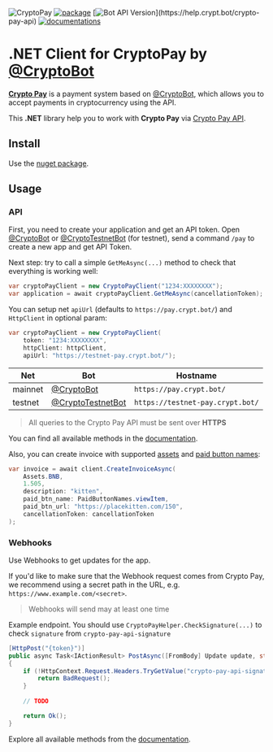 ![CryptoPay](/header.png)
[![package](https://img.shields.io/nuget/vpre/CryptoPay.svg?label=CryptoPay%20Package&style=flat-square)](https://www.nuget.org/packages/Nevermindjq.CryptoPay)
[![Bot API Version](https://img.shields.io/badge/CryptoPay%20API-1.2%20(November%2024,%202023)-f36caf.svg?style=flat-square)](https://help.crypt.bot/crypto-pay-api)
[![documentations](https://img.shields.io/badge/Documentations-Book-Green.svg?style=flat-square)](https://help.crypt.bot/crypto-pay-api)

# .NET Client for CryptoPay by [@CryptoBot](https://t.me/CryptoBot)

**[Crypto Pay](https://t.me/CryptoBot/?start=pay)** is a payment system based on [@CryptoBot](https://t.me/CryptoBot),
which allows you to accept payments in cryptocurrency using the API.

This **.NET** library help you to work with **Crypto Pay** via [Crypto Pay API](https://help.crypt.bot/crypto-pay-api).

## Install

Use the [nuget package](https://www.nuget.org/packages/Nevermindjq.CryptoPay).

## Usage

### API

First, you need to create your application and get an API token. Open [@CryptoBot](https://t.me/CryptoBot?start=pay)
or [@CryptoTestnetBot](https://t.me/CryptoTestnetBot?start=pay) (for testnet), send a command `/pay` to create a new app
and get API Token.

Next step: try to call a simple `GetMeAsync(...)` method to check that everything is working well:

```csharp
var cryptoPayClient = new CryptoPayClient("1234:XXXXXXXX");
var application = await cryptoPayClient.GetMeAsync(cancellationToken);
```

You can setup net `apiUrl` (defaults to `https://pay.crypt.bot/`) and `HttpClient` in optional param:

```csharp
var cryptoPayClient = new CryptoPayClient(
    token: "1234:XXXXXXXX",
    httpClient: httpClient,
    apiUrl: "https://testnet-pay.crypt.bot/");
```

 Net     | Bot                                                          | Hostname                         
---------|--------------------------------------------------------------|----------------------------------
 mainnet | [@CryptoBot](https://t.me/CryptoBot?start=pay)               | `https://pay.crypt.bot/`         
 testnet | [@CryptoTestnetBot](https://t.me/CryptoTestnetBot?start=pay) | `https://testnet-pay.crypt.bot/` 

> All queries to the Crypto Pay API must be sent over **HTTPS**

You can find all available methods in the [documentation](https://help.crypt.bot/crypto-pay-api).

Also, you can create invoice with supported [assets](#Assets) and [paid button names](#Paid-Button-Names):

```csharp
var invoice = await client.CreateInvoiceAsync(
    Assets.BNB,
    1.505,
    description: "kitten",
    paid_btn_name: PaidButtonNames.viewItem,
    paid_btn_url: "https://placekitten.com/150",
    cancellationToken: cancellationToken
);
```

### Webhooks

Use Webhooks to get updates for the app.

If you'd like to make sure that the Webhook request comes from Crypto Pay, we recommend using a secret path in the URL,
e.g. `https://www.example.com/<secret>`.

> Webhooks will send may at least one time

Example endpoint. You should use `CryptoPayHelper.CheckSignature(...)` to check `signature`
from `crypto-pay-api-signature`

```csharp
[HttpPost("{token}")]
public async Task<IActionResult> PostAsync([FromBody] Update update, string token)
{
    if (!HttpContext.Request.Headers.TryGetValue("crypto-pay-api-signature", out var signature) || !CryptoPayHelper.CheckSignature(signature, token, update)) {
        return BadRequest();
    }
    
    // TODO

    return Ok();
}
```

Explore all available methods from the [documentation](https://help.crypt.bot/crypto-pay-api).